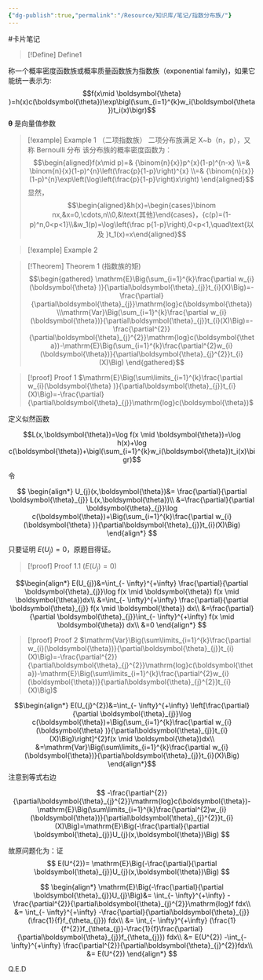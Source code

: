 ```yaml
---
{"dg-publish":true,"permalink":"/Resource/知识库/笔记/指数分布族/"}
---
```



#卡片笔记

> [!Define] Define1
> 
称一个概率密度函数族或概率质量函数族为指数族（exponential family)，如果它能统一表示为:
$$f(x\mid  \boldsymbol{\theta} )=h(x)c(\boldsymbol{\theta})\exp\bigl(\sum_{i=1}^{k}w_i(\boldsymbol{\theta})t_i(x)\bigr)$$
$\boldsymbol{\theta}$ 是向量值参数

> [!example] Example 1 （二项指数族）
> 二项分布族满足 X~b（n，p），又称 Bernoulli 分布
> 该分布族的概率密度函数为：
> $$\begin{aligned}f(x\mid p)=& {\binom{n}{x}}p^{x}(1-p)^{n-x}  \\=& \binom{n}{x}(1-p)^{n}\left(\frac{p}{1-p}\right)^{x}  \\=& {\binom{n}{x}}(1-p)^{n}\exp\left(\log\left(\frac{p}{1-p}\right)x\right) \end{aligned}$$
> 显然，$$\begin{aligned}&h(x)=\begin{cases}\binom nx,&x=0,\cdots,n\\0,&\text{其他}\end{cases}，{c(p)=(1-p)^n,0<p<1}\\&w_1(p)=\log\left(\frac p{1-p}\right),0<p<1,\quad\text{以及 }t_1(x)=x\end{aligned}$$

> [!example] Example 2
> 







> [!Theorem] Theorem 1 (指数族的矩)
> $$\begin{gathered} \mathrm{E}\Big(\sum_{i=1}^{k}\frac{\partial w_{i}(\boldsymbol{\theta} )}{\partial\boldsymbol{\theta}_{j}}t_{i}(X)\Big)=-\frac{\partial}{\partial\boldsymbol{\theta}_{j}}\mathrm{log}c(\boldsymbol{\theta}) \\\mathrm{Var}\Big(\sum_{i=1}^{k}\frac{\partial w_{i}(\boldsymbol{\theta})}{\partial\boldsymbol{\theta}_{j}}t_{i}(X)\Big)=-\frac{\partial^{2}}{\partial\boldsymbol{\theta}_{j}^{2}}\mathrm{log}c(\boldsymbol{\theta})-\mathrm{E}\Big(\sum_{i=1}^{k}\frac{\partial^{2}w_{i}(\boldsymbol{\theta})}{\partial\boldsymbol{\theta}_{j}^{2}}t_{i}(X)\Big) \end{gathered}$$

> [!proof] Proof 1 $\mathrm{E}\Big(\sum\limits_{i=1}^{k}\frac{\partial w_{i}(\boldsymbol{\theta} )}{\partial\boldsymbol{\theta}_{j}}t_{i}(X)\Big)=-\frac{\partial}{\partial\boldsymbol{\theta}_{j}}\mathrm{log}c(\boldsymbol{\theta})$
> 

定义似然函数

$$L(x,\boldsymbol{\theta})=\log f(x \mid \boldsymbol{\theta})=\log h(x)+\log c(\boldsymbol{\theta})+\bigl(\sum_{i=1}^{k}w_i(\boldsymbol{\theta})t_i(x)\bigr)$$

令

$$
\begin{align*}
U_{j}(x,\boldsymbol{\theta})&= \frac{\partial}{\partial \boldsymbol{\theta}_{j}} L(x,\boldsymbol{\theta})\\
&=\frac{\partial}{\partial \boldsymbol{\theta}_{j}}\log c(\boldsymbol{\theta})+\Big(\sum_{i=1}^{k}\frac{\partial w_{i}(\boldsymbol{\theta} )}{\partial\boldsymbol{\theta}_{j}}t_{i}(X)\Big)
\end{align*}
$$

只要证明 $E(U_{j})=0$，原题目得证。

> [!proof] Proof 1.1 ($E(U_{j})=0$)
>

$$\begin{align*}
E(U_{j})&=\int_{- \infty}^{+\infty} \frac{\partial}{\partial \boldsymbol{\theta}_{j}}\log f(x \mid \boldsymbol{\theta}) f(x \mid \boldsymbol{\theta})dx\\
&=\int_{- \infty}^{+\infty} \frac{\partial}{\partial \boldsymbol{\theta}_{j}} f(x \mid \boldsymbol{\theta}) dx\\
&=\frac{\partial}{\partial \boldsymbol{\theta}_{j}}\int_{- \infty}^{+\infty}  f(x \mid \boldsymbol{\theta}) dx\\
&=0
\end{align*} $$
> [!proof] Proof 2 $\mathrm{Var}\Big(\sum\limits_{i=1}^{k}\frac{\partial w_{i}(\boldsymbol{\theta})}{\partial\boldsymbol{\theta}_{j}}t_{i}(X)\Big)=-\frac{\partial^{2}}{\partial\boldsymbol{\theta}_{j}^{2}}\mathrm{log}c(\boldsymbol{\theta})-\mathrm{E}\Big(\sum\limits_{i=1}^{k}\frac{\partial^{2}w_{i}(\boldsymbol{\theta})}{\partial\boldsymbol{\theta}_{j}^{2}}t_{i}(X)\Big)$
> 

$$\begin{align*}
E(U_{j}^{2})&=\int_{- \infty}^{+\infty} \left[\frac{\partial}{\partial \boldsymbol{\theta}_{j}}\log c(\boldsymbol{\theta})+\Big(\sum_{i=1}^{k}\frac{\partial w_{i}(\boldsymbol{\theta} )}{\partial\boldsymbol{\theta}_{j}}t_{i}(X)\Big)\right]^{2}f(x \mid \boldsymbol{\theta})dx\\
&=\mathrm{Var}\Big(\sum\limits_{i=1}^{k}\frac{\partial w_{i}(\boldsymbol{\theta})}{\partial\boldsymbol{\theta}_{j}}t_{i}(X)\Big)
\end{align*}$$
注意到等式右边

$$
-\frac{\partial^{2}}{\partial\boldsymbol{\theta}_{j}^{2}}\mathrm{log}c(\boldsymbol{\theta})-\mathrm{E}\Big(\sum\limits_{i=1}^{k}\frac{\partial^{2}w_{i}(\boldsymbol{\theta})}{\partial\boldsymbol{\theta}_{j}^{2}}t_{i}(X)\Big)=\mathrm{E}\Big(-\frac{\partial}{\partial \boldsymbol{\theta}_{j}}U_{j}(x,\boldsymbol{\theta})\Big)
$$

故原问题化为：证
$$
E(U^{2})= \mathrm{E}\Big(-\frac{\partial}{\partial \boldsymbol{\theta}_{j}}U_{j}(x,\boldsymbol{\theta})\Big)
$$

$$
\begin{align*}
\mathrm{E}\Big(-\frac{\partial}{\partial \boldsymbol{\theta}_{j}}U_{j}\Big)&= \int_{- \infty}^{+\infty} -\frac{\partial^{2}}{\partial\boldsymbol{\theta}_{j}^{2}}\mathrm{log}f fdx\\
&= \int_{- \infty}^{+\infty} -\frac{\partial}{\partial\boldsymbol{\theta}_{j}}(\frac{1}{f}f_{\theta_{j}}) fdx\\
&= \int_{- \infty}^{+\infty} (\frac{1}{f^{2}}f_{\theta_{j}}-\frac{1}{f}\frac{\partial}{\partial\boldsymbol{\theta}_{j}}f_{\theta_{j}}) fdx\\
&= E(U^{2}) -\int_{- \infty}^{+\infty} \frac{\partial^{2}}{\partial\boldsymbol{\theta}_{j}^{2}}fdx\\
&= E(U^{2})
\end{align*}
$$

Q.E.D